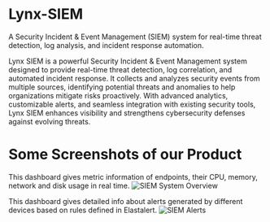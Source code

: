 # Lynx-SIEM
A Security Incident &amp; Event Management (SIEM) system for real-time threat detection, log analysis, and incident response automation.

Lynx SIEM is a powerful Security Incident & Event Management system designed to provide real-time threat detection, log correlation, and automated incident response. It collects and analyzes security events from multiple sources, identifying potential threats and anomalies to help organizations mitigate risks proactively. With advanced analytics, customizable alerts, and seamless integration with existing security tools, Lynx SIEM enhances visibility and strengthens cybersecurity defenses against evolving threats.


# Some Screenshots of our Product
This dashboard gives metric information of endpoints, their CPU, memory, network and disk usage in real time.
![SIEM System Overview](https://github.com/user-attachments/assets/e2bd0150-fe47-426b-82ae-7ad87813fc06)

This dashboard gives detailed info about alerts generated by different devices based on rules defined in Elastalert.
![SIEM Alerts](https://github.com/user-attachments/assets/101f89ef-d7af-4c05-b079-aaf91d74d658)
